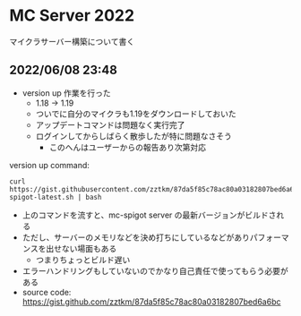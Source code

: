 # MC Server 2022

マイクラサーバー構築について書く

## 2022/06/08 23:48

- version up 作業を行った
	- 1.18 -> 1.19
	- ついでに自分のマイクラも1.19をダウンロードしておいた
	- アップデートコマンドは問題なく実行完了
	- ログインしてからしばらく散歩したが特に問題なさそう
		- このへんはユーザーからの報告あり次第対応

version up command:
```shell
curl https://gist.githubusercontent.com/zztkm/87da5f85c78ac80a03182807bed6a6bc/raw/68b894074ad9fe63bf0f01de3def5e886657bfdc/build-spigot-latest.sh | bash
```

- 上のコマンドを流すと、mc-spigot server の最新バージョンがビルドされる
- ただし、サーバーのメモリなどを決め打ちにしているなどがありパフォーマンスを出せない場面もある
	- つまりちょっとビルド遅い
- エラーハンドリングもしていないのでかなり自己責任で使ってもらう必要がある
- source code: https://gist.github.com/zztkm/87da5f85c78ac80a03182807bed6a6bc


